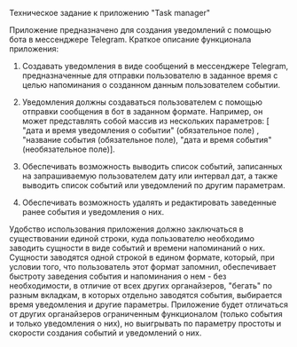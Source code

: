Техническое задание к приложению "Task manager"
 
Приложение предназначено для создания уведомлений с помощью бота в мессенджере Telegram. Краткое описание функционала приложения:

1. Создавать уведомления в виде сообщений в мессенджере Telegram, предназначенные для отправки пользователю 
   в заданное время с целью напоминания о созданном данным пользователем событии.

2. Уведомления должны создаваться пользователем с помощью отправки сообщения в бот в заданном формате. Например, он может
   представлять собой массив из нескольких параметров: [ "дата и время уведомления о событии" (обязательное поле) ,
   "название события (обязательное поле), "дата и время события" (необязательное поле)].

3. Обеспечивать возможность выводить список событий, записанных на запрашиваемую пользователем дату или интервал дат, а также
   выводить список событий или уведомлений по другим параметрам.

4. Обеспечивать возможность удалять и редактировать заведенные ранее события и уведомления о них.

Удобство использования приложения должно заключаться в существовании единой строки, куда пользователю необходимо заводить 
сущности в виде событий и времени напоминаний о них. Сущности заводятся одной строкой в едином формате, который, при условии того, 
что пользователь этот формат запомнил, обеспечивает быстроту заведения события и напоминания о нем - без необходимости, в отличие от 
всех других органайзеров, "бегать" по разным вкладкам, в которых отдельно заводятся события, выбирается время уведомления и другие параметры. 
Приложение будет отличаться от других органайзеров ограниченным функционалом (только события и только уведомления о них), но
выигрывать по параметру простоты и скорости создания событий и уведомлений о них. 